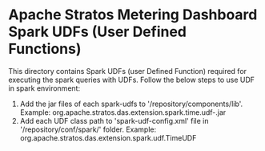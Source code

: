 # Apache Stratos Metering Dashboard Spark UDFs (User Defined Functions)

This directory contains Spark UDFs (user Defined Function) required for executing the spark queries with UDFs.
Follow the below steps to use UDF in spark environment:
1. Add the jar files of each spark-udfs to '<DAS-HOME>/repository/components/lib'.
   Example: org.apache.stratos.das.extension.spark.time.udf-<stratos-version>.jar
2. Add each UDF class path to 'spark-udf-config.xml' file in '<DAS-HOME>/repository/conf/spark/' folder.
   Example: <class-name>org.apache.stratos.das.extension.spark.udf.TimeUDF</class-name>
